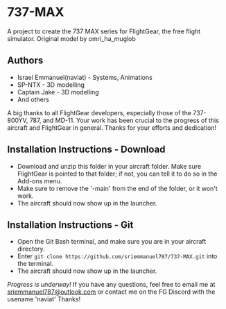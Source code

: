# 737-MAX
A project to create the 737 MAX series for FlightGear, the free flight simulator.
Original model by omri_ha_muglob

## Authors
- Israel Emmanuel(naviat) - Systems, Animations
- SP-NTX - 3D modelling
- Captain Jake - 3D modelling
- And others

A big thanks to all FlightGear developers, especially those of the 737-800YV, 787, and MD-11. Your work has been crucial to the progress of this aircraft and FlightGear in general. Thanks for your efforts and dedication!

## Installation Instructions - Download
- Download and unzip this folder in your aircraft folder. Make sure FlightGear is pointed to that folder; if not, you can tell it to do so in the Add-ons menu.
- Make sure to remove the '-main' from the end of the folder, or it won't work.
- The aircraft should now show up in the launcher.

## Installation Instructions - Git
- Open the Git Bash terminal, and make sure you are in your aircraft directory.
- Enter `git clone https://github.com/sriemmanuel787/737-MAX.git` into the terminal.
- The aircraft should now show up in the launcher.

*Progress is underway!* If you have any questions, feel free to email me at sriemmanuel787@outlook.com or contact me on the FG Discord with the usename 'naviat' Thanks!
